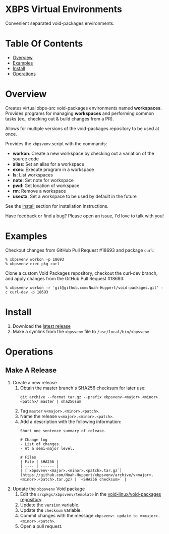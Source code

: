 # XBPS Virtual Environments
Convenient separated void-packages environments.

# Table Of Contents
- [Overview](#overview)
- [Examples](#examples)
- [Install](#install)
- [Operations](#operations)

# Overview
Creates virtual xbps-src void-packages environments named **workspaces**. 
Provides programs for managing **workspaces** and performing common tasks
(ex., checking out & build changes from a PR).

Allows for multiple versions of the void-packages repository to be used at once.

Provides the `xbpsvenv` script with the commands:

- **workon**: Create a new workspace by checking out a variation of the source code
- **alias**: Set an alias for a workspace
- **exec**: Execute program in a workspace
- **ls**: List workspaces
- **note**: Set note for workspace
- **pwd**: Get location of workspace
- **rm**: Remove a workspace
- **usectx**: Set a workspace to be used by default in the future

See the [install](#install) section for installation instructions.

Have feedback or find a bug? Please open an issue, I'd love to talk with you!

# Examples
Checkout changes from GitHub Pull Request #18693 and package `curl`:

```shell
% xbpsvenv workon -p 18693
% xbpsvenv exec pkg curl
```

Clone a custom Void Packages repository, checkout the curl-dev branch, and apply
changes from the GitHub Pull Request #18693:

```shell
% xbpsvenv workon -r 'git@github.com:Noah-Huppert/void-packages.git' -c curl-dev -p 18693
```

# Install
1. Download the [latest release](https://github.com/Noah-Huppert/xbpsvenv/releases)
2. Make a symlink from the `xbpsvenv` file to `/usr/local/bin/xbpsvenv`

# Operations
## Make A Release
1. Create a new release
   1. Obtain the master branch's SHA256 checksum for later use:
      ```
	  git archive --format tar.gz --prefix xbpsvenv-<major>.<minor>.<patch>/ master | sha256sum
	  ```
   2. Tag `master` `v<major>.<minor>.<patch>`.
   3. Name the release `v<major>.<minor>.<patch>`.
   4. Add a description with the following information:
      ```
	  Short one sentence summary of release.
	  
	  # Change log
	  - List of changes.
	  - At a semi-major level.
	  
	  # Files
	  | File | SHA256 |
	  | ---- | ------ |
	  | [`xbpsvenv-<major>.<minor>.<patch>.tar.gz`](https://github.com/Noah-Huppert/xbpsvenv/archive/v<major>.<minor>.<patch>.tar.gz) | `<SHA256 checksum>` |
	  ```
2. Update the `xbpsvenv` Void package
   1. Edit the `srcpkgs/xbpsvenv/template` in the 
	  [void-linux/void-packages repository](https://github.com/void-linux/void-packages).
   2. Update the `version` variable.
   3. Update the `checksum` variable.
   4. Commit changes with the message `xbpsvenv: update to v<major>.<minor>.<patch>`.
   5. Open a pull request.
